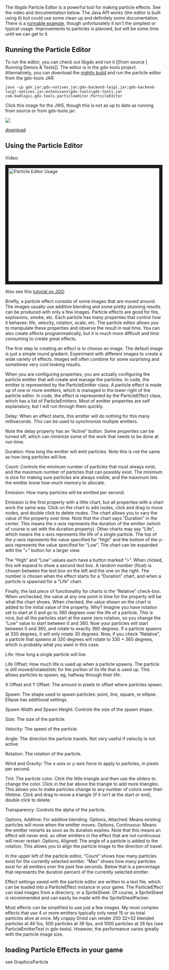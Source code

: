 The libgdx Particle Editor is a powerful tool for making particle effects. See the video and documentation below. The Java API works (the editor is built using it) but could use some clean up and definitely some documentation. There is a [runnable example](https://github.com/libgdx/libgdx/blob/master/tests/gdx-tests/src/com/badlogic/gdx/tests/ParticleEmitterTest.java), though unfortunately it isn't the simplest or typical usage. Improvements to particles is planned, but will be some time until we can get to it.

## Running the Particle Editor ##

To run the editor, you can check out libgdx and run it [[from source | Running Demos & Tests]]. The editor is in the gdx-tools project. Alternatively, you can download the [nightly build](http://libgdx.badlogicgames.com/nightlies/) and run the particle editor from the gdx-tools JAR:

```
java -cp gdx.jar;gdx-natives.jar;gdx-backend-lwjgl.jar;gdx-backend-lwjgl-natives.jar;extensions\gdx-tools\gdx-tools.jar com.badlogic.gdx.tools.particleeditor.ParticleEditor
```

Click this image for the JWS, though this is not as up to date as running from source or from gdx-tools.jar:

![](http://libgdx.googlecode.com/svn/jws/particleeditor.jpg)

[download](http://wiki.libgdx.googlecode.com/git/jws/particle-editor.jnlp)

## Using the Particle Editor ##

Video:

<a href="http://www.youtube.com/watch?feature=player_embedded&v=w8xkf3O4nho
" target="_blank"><img src="http://img.youtube.com/vi/w8xkf3O4nho/0.jpg" 
alt="Particle Editor Usage" width="480" height="360" border="10" /></a>

Also see this [tutorial on JGO](http://www.java-gaming.org/topics/particle-effects-in-libgdx/29484/view.html).

Briefly, a particle effect consists of some images that are moved around. The images usually use additive blending and some pretty stunning results can be produced with only a few images. Particle effects are good for fire, explosions, smoke, etc. Each particle has many properties that control how it behaves: life, velocity, rotation, scale, etc. The particle editor allows you to manipulate these properties and observe the result in real time. You can also create effects programmatically, but it is much more difficult and time consuming to create great effects.

The first step to creating an effect is to choose an image. The default image is just a simple round gradient. Experiment with different images to create a wide variety of effects. Images will often combine for some surprising and sometimes very cool looking results.

When you are configuring properties, you are actually configuring the particle emitter that will create and manage the particles. In code, the emitter is represented by the ParticleEmitter class. A particle effect is made up of one or more emitters, which is managed in the lower right of the particle editor. In code, the effect is represented by the ParticleEffect class, which has a list of ParticleEmitters. Most of emitter properties are self explanatory, but I will run through them quickly.

Delay: When an effect starts, this emitter will do nothing for this many milliseconds. This can be used to synchronize multiple emitters.

Note the delay property has an “Active” button. Some properties can be turned off, which can minimize some of the work that needs to be done at run-time.

Duration: How long the emitter will emit particles. Note this is not the same as how long particles will live.

Count: Controls the minimum number of particles that must always exist, and the maximum number of particles that can possibly exist. The minimum is nice for making sure particles are always visible, and the maximum lets the emitter know how much memory to allocate.

Emission: How many particles will be emitted per second.

Emission is the first property with a little chart, but all properties with a chart work the same way. Click on the chart to add nodes, click and drag to move nodes, and double click to delete nodes. The chart allows you to vary the value of the property over time. Note that the chart says “Duration” in the center. This means the x-axis represents the duration of the emitter (which of course is set with the duration property). Other charts may say “Life”, which means the x-axis represents the life of a single particle. The top of the y-axis represents the value specified for “High” and the bottom of the y-axis represents the value specified for “Low”. The chart can be expanded with the “+” button for a larger view.

The “High” and “Low” values each have a button marked “>”. When clicked, this will expand to show a second text box. A random number (float) is chosen between the text box on the left and the one on the right. The number is chosen when the effect starts for a “Duration” chart, and when a particle is spawned for a “Life” chart.

Finally, the last piece of functionality for charts is the “Relative” check-box. When unchecked, the value at any one point in time for the property will be what the chart shows. When checked, the value shown on the chart is added to the initial value of the property. Why? Imagine you have rotation set to start at 0 and go to 360 degrees over the life of a particle. This is nice, but all the particles start at the same zero rotation, so you change the “Low” value to start between 0 and 360. Now your particles will start between 0 and 360, and rotate to exactly 360 degrees. If a particle spawns at 330 degrees, it will only rotate 30 degrees. Now, if you check “Relative”, a particle that spawns at 330 degrees will rotate to 330 + 360 degrees, which is probably what you want in this case.

Life: How long a single particle will live.

Life Offset: How much life is used up when a particle spawns. The particle is still moved/rotated/etc for the portion of its life that is used up. This allows particles to spawn, eg, halfway through their life.

X Offset and Y Offset: The amount in pixels to offset where particles spawn.

Spawn: The shape used to spawn particles: point, line, square, or ellipse. Ellipse has additional settings.

Spawn Width and Spawn Height: Controls the size of the spawn shape.

Size: The size of the particle.

Velocity: The speed of the particle.

Angle: The direction the particle travels. Not very useful if velocity is not active.

Rotation: The rotation of the particle.

Wind and Gravity: The x-axis or y-axis force to apply to particles, in pixels per second.

Tint: The particle color. Click the little triangle and then use the sliders to change the color. Click in the bar above the triangle to add more triangles. This allows you to make particles change to any number of colors over their lifetime. Click and drag to move a triangle (if it isn’t at the start or end), double click to delete.

Transparency: Controls the alpha of the particle.

Options, Additive: For additive blending.
Options, Attached: Means existing particles will move when the emitter moves.
Options, Continuous: Means the emitter restarts as soon as its duration expires. Note that this means an effect will never end, so other emitters in the effect that are not continuous will never restart.
Options, Aligned: The angle of a particle is added to the rotation. This allows you to align the particle image to the direction of travel.

In the upper left of the particle editor, “Count” shows how many particles exist for the currently selected emitter. “Max” shows how many particles exist for all emitters over the past few seconds. Below that is a percentage that represents the duration percent of the currently selected emitter.

Effect settings saved with the particle editor are written to a text file, which can be loaded into a ParticleEffect instance in your game. The ParticleEffect can load images from a directory, or a SpriteSheet. Of course, a SpriteSheet is recommended and can easily be made with the SpriteSheetPacker.

Most effects can be simplified to use just a few images. My most complex effects that use 4 or more emitters typically only need 15 or so total particles alive at once. My crappy Droid can render 250 32×32 blended particles at 46 fos, 500 particles at 36 fps, and 1000 particles at 26 fps (see ParticleEmitterTest in gdx-tests). However, the performance varies greatly with the particle image size.

## loading Particle Effects in your game ##

see GraphicsParticle